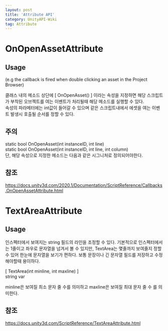 ```yaml
---
layout: post
title: 'Attribute API'
category: UnityAPI-Wiki
tag: Attribute
---
```


# OnOpenAssetAttribute 


## Usage
(e.g the callback is fired when double clicking an asset in the Project Browser)  

클래스 내의 메소드 상단에 [ OnOpenAsset() ] 이라는 속성을 지정하면 해당 스크립트가 부착된 오브젝트를 여는 이벤트가 처리될때 해당 메소드를 실행할 수 있다.  
속성의 파라메터에는 int값이 들어갈 수 있으며 같은 스크립트내에서 에셋을 여는 이벤트 발생시 호출될 순서를 정할 수 있다.  

## 주의
static bool OnOpenAsset(int instanceID, int line)    
static bool OnOpenAsset(int instanceID, int line, int column)    
단, 해당 속성으로 지정한 메소드는 다음과 같은 시그니처로 정의되어야한다.

## 참조
https://docs.unity3d.com/2020.1/Documentation/ScriptReference/Callbacks.OnOpenAssetAttribute.html 


# TextAreaAttribute


## Usage
인스펙터에서 보여지는 string 필드의 라인을 조정할 수 있다. 기본적으로 인스펙터에서는 1줄이고 좌우로 문자열을 넘겨서 볼 수 있지만, TextArea는 몇줄까지 보여줄지 정할 수 있어 한눈에 문자열을 보기가 편하다. 보통 문장이나 긴 문자열 필드를 저장하고 수정해야할때 용이하다.

[ TextArea(int minline, int maxline) ]  
string var  

minline은 보여질 최소 문자 줄 수를 의미하고 maxline은 보여질 최대 문자 줄 수 를 의미한다.

## 참조
https://docs.unity3d.com/ScriptReference/TextAreaAttribute.html